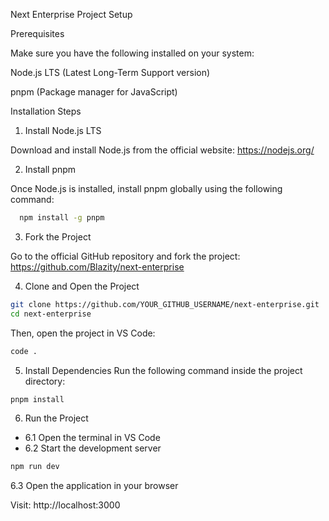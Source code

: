 Next Enterprise Project Setup

Prerequisites

Make sure you have the following installed on your system:

Node.js LTS (Latest Long-Term Support version)

pnpm (Package manager for JavaScript)

Installation Steps

1. Install Node.js LTS

Download and install Node.js from the official website: https://nodejs.org/

2. Install pnpm

Once Node.js is installed, install pnpm globally using the following command:

```bash
  npm install -g pnpm
```

3. Fork the Project

Go to the official GitHub repository and fork the project: https://github.com/Blazity/next-enterprise

4. Clone and Open the Project

```bash
git clone https://github.com/YOUR_GITHUB_USERNAME/next-enterprise.git
cd next-enterprise
```

Then, open the project in VS Code:
```bash
code .
```

5. Install Dependencies
Run the following command inside the project directory:
```bash
pnpm install
```
6. Run the Project
  - 6.1 Open the terminal in VS Code
  - 6.2 Start the development server
```bash
npm run dev
```
6.3 Open the application in your browser

Visit: http://localhost:3000
